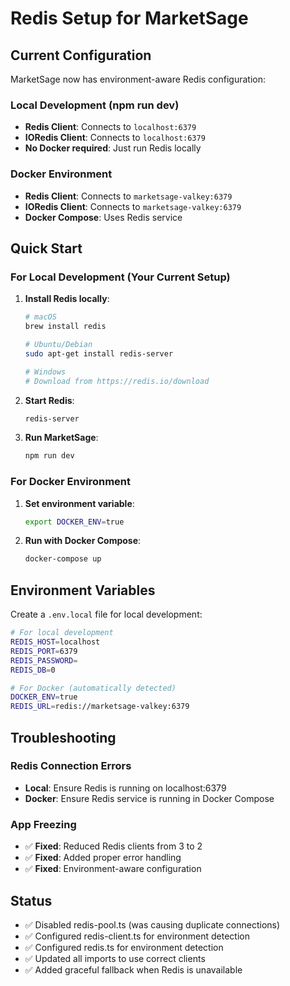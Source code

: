 # Redis Setup for MarketSage

## Current Configuration

MarketSage now has environment-aware Redis configuration:

### Local Development (npm run dev)
- **Redis Client**: Connects to `localhost:6379`
- **IORedis Client**: Connects to `localhost:6379`
- **No Docker required**: Just run Redis locally

### Docker Environment
- **Redis Client**: Connects to `marketsage-valkey:6379`
- **IORedis Client**: Connects to `marketsage-valkey:6379`
- **Docker Compose**: Uses Redis service

## Quick Start

### For Local Development (Your Current Setup)

1. **Install Redis locally**:
   ```bash
   # macOS
   brew install redis
   
   # Ubuntu/Debian
   sudo apt-get install redis-server
   
   # Windows
   # Download from https://redis.io/download
   ```

2. **Start Redis**:
   ```bash
   redis-server
   ```

3. **Run MarketSage**:
   ```bash
   npm run dev
   ```

### For Docker Environment

1. **Set environment variable**:
   ```bash
   export DOCKER_ENV=true
   ```

2. **Run with Docker Compose**:
   ```bash
   docker-compose up
   ```

## Environment Variables

Create a `.env.local` file for local development:

```bash
# For local development
REDIS_HOST=localhost
REDIS_PORT=6379
REDIS_PASSWORD=
REDIS_DB=0

# For Docker (automatically detected)
DOCKER_ENV=true
REDIS_URL=redis://marketsage-valkey:6379
```

## Troubleshooting

### Redis Connection Errors
- **Local**: Ensure Redis is running on localhost:6379
- **Docker**: Ensure Redis service is running in Docker Compose

### App Freezing
- ✅ **Fixed**: Reduced Redis clients from 3 to 2
- ✅ **Fixed**: Added proper error handling
- ✅ **Fixed**: Environment-aware configuration

## Status
- ✅ Disabled redis-pool.ts (was causing duplicate connections)
- ✅ Configured redis-client.ts for environment detection
- ✅ Configured redis.ts for environment detection
- ✅ Updated all imports to use correct clients
- ✅ Added graceful fallback when Redis is unavailable
